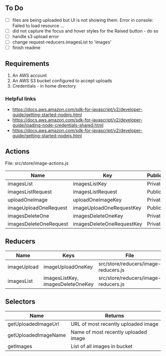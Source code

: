 


## To Do
- [ ] files are being uploaded but UI is not showing them. Error in console: Failed to load resource ...
- [ ] did not capture the focus and hover styles for the Raised button - do so
- [ ] handle s3 upload error
- [ ] change request-reducers.imagesList to 'images'
- [ ] finish readme

## Requirements
1. An AWS account
1. An AWS S3 bucket configured to accept uploads
1. Credentials - in home directory
### Helpful links
- https://docs.aws.amazon.com/sdk-for-javascript/v2/developer-guide/getting-started-nodejs.html
- https://docs.aws.amazon.com/sdk-for-javascript/v2/developer-guide/loading-node-credentials-shared.html
- https://docs.aws.amazon.com/sdk-for-javascript/v2/developer-guide/getting-started-nodejs.html


## Actions

File: src/store/image-actions.js

| Name | Key | Public/Private |
| ---- | --- | -------------- |
| imagesList | imagesListKey | Private |
| imagesListRequest | imagesListRequest | Public |
| uploadOneImage | uploadOneImageKey | Private |
| imageUploadOneRequest | imageUploadOneRequestKey | Public |
| imagesDeleteOne | imagesDeleteOneKey | Private |
| imagesDeleteOneRequest | imagesDeleteOneRequestKey | Private |

## Reducers
| Name | Keys | File |
| ---- | ---- | ---- |
| imageUpload | imageUploadOneKey | src/store/reducers/image-reducers.js |
| imagesList | imagesListKey, imagesDeleteOneKey | src/store/reducers/image-reducers.js |

## Selectors
| Name | Returns |
| ---- | ------- |
| getUploadedImageUrl | URL of most recently uploaded image |
| getUploadedImageName | Name of most recently uploaded image |
| getImages | List of all images in bucket |